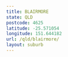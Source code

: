 ```yaml
---
title: BLAIRMORE
state: QLD
postcode: 4625
latitude: -25.571054
longitude: 151.644182
url: /qld/blairmore/
layout: suburb
---
```

